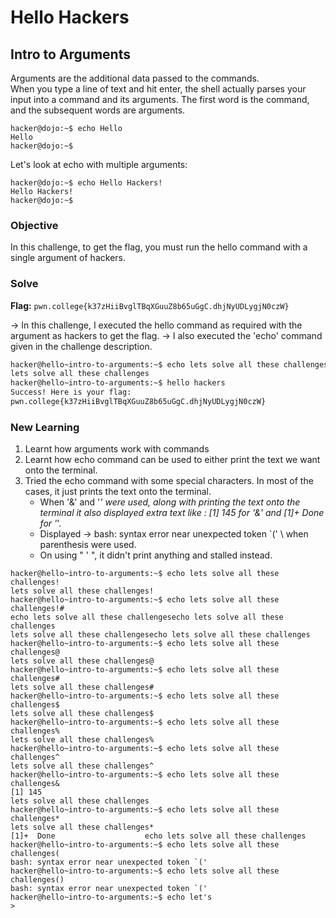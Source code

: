 # Hello Hackers

## Intro to Arguments
Arguments are the additional data passed to the commands.\
When you type a line of text and hit enter, the shell actually parses your input into a command and its arguments. The first word is the command, and the subsequent words are arguments.

```
hacker@dojo:~$ echo Hello
Hello
hacker@dojo:~$
```

Let's look at echo with multiple arguments:

```
hacker@dojo:~$ echo Hello Hackers!
Hello Hackers!
hacker@dojo:~$
```

### Objective
In this challenge, to get the flag, you must run the hello command with a single argument of hackers.

### Solve
**Flag:** `pwn.college{k37zHiiBvglTBqXGuuZ8b65uGgC.dhjNyUDLygjN0czW}`

-> In this challenge, I executed the hello command as required with the argument as hackers to get the flag. 
-> I also executed the 'echo' command given in the challenge description.

```bash
hacker@hello~intro-to-arguments:~$ echo lets solve all these challenges
lets solve all these challenges
hacker@hello~intro-to-arguments:~$ hello hackers
Success! Here is your flag:
pwn.college{k37zHiiBvglTBqXGuuZ8b65uGgC.dhjNyUDLygjN0czW}
```

### New Learning
1. Learnt how arguments work with commands
2. Learnt how echo command can be used to either print the text we want onto the terminal.
3. Tried the echo command with some special characters. In most of the cases, it just prints the text onto the terminal.
   - When '&' and '*' were used, along with printing the text onto the terminal it also displayed extra text like : [1] 145 for '&' and [1]+  Done for '*'.
   - Displayed -> bash: syntax error near unexpected token `(' \ when parenthesis were used.
   - On using " ' ", it didn't print anything and stalled instead.

```
hacker@hello~intro-to-arguments:~$ echo lets solve all these challenges!
lets solve all these challenges!
hacker@hello~intro-to-arguments:~$ echo lets solve all these challenges!#
echo lets solve all these challengesecho lets solve all these challenges
lets solve all these challengesecho lets solve all these challenges
hacker@hello~intro-to-arguments:~$ echo lets solve all these challenges@
lets solve all these challenges@
hacker@hello~intro-to-arguments:~$ echo lets solve all these challenges#
lets solve all these challenges#
hacker@hello~intro-to-arguments:~$ echo lets solve all these challenges$
lets solve all these challenges$
hacker@hello~intro-to-arguments:~$ echo lets solve all these challenges%
lets solve all these challenges%
hacker@hello~intro-to-arguments:~$ echo lets solve all these challenges^
lets solve all these challenges^
hacker@hello~intro-to-arguments:~$ echo lets solve all these challenges&
[1] 145
lets solve all these challenges
hacker@hello~intro-to-arguments:~$ echo lets solve all these challenges*
lets solve all these challenges*
[1]+  Done                    echo lets solve all these challenges
hacker@hello~intro-to-arguments:~$ echo lets solve all these challenges(
bash: syntax error near unexpected token `('
hacker@hello~intro-to-arguments:~$ echo lets solve all these challenges()
bash: syntax error near unexpected token `('
hacker@hello~intro-to-arguments:~$ echo let's
>
```
